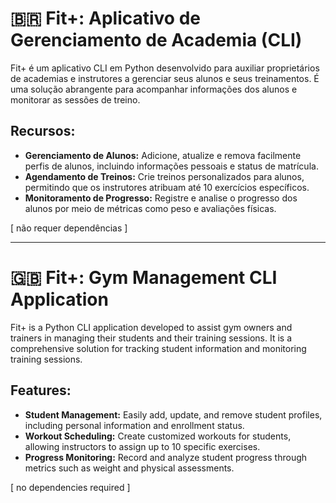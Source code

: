 # 🇧🇷 Fit+: Aplicativo de Gerenciamento de Academia (CLI)
Fit+ é um aplicativo CLI em Python desenvolvido para auxiliar proprietários de academias e instrutores a gerenciar seus alunos e seus treinamentos. É uma solução abrangente para acompanhar informações dos alunos e monitorar as sessões de treino.

## Recursos:
- **Gerenciamento de Alunos:** Adicione, atualize e remova facilmente perfis de alunos, incluindo informações pessoais e status de matrícula.
- **Agendamento de Treinos:** Crie treinos personalizados para alunos, permitindo que os instrutores atribuam até 10 exercícios específicos.
- **Monitoramento de Progresso:** Registre e analise o progresso dos alunos por meio de métricas como peso e avaliações físicas.

[ não requer dependências ]

---

# 🇬🇧 Fit+: Gym Management CLI Application
Fit+ is a Python CLI application developed to assist gym owners and trainers in managing their students and their training sessions. It is a comprehensive solution for tracking student information and monitoring training sessions.

## Features:
- **Student Management:** Easily add, update, and remove student profiles, including personal information and enrollment status.
- **Workout Scheduling:** Create customized workouts for students, allowing instructors to assign up to 10 specific exercises.
- **Progress Monitoring:** Record and analyze student progress through metrics such as weight and physical assessments.

[ no dependencies required ]